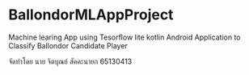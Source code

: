 # BallondorMLAppProject
Machine learing App using Tesorflow lite kotlin Android Application to Classify Ballondor Candidate Player

จัดทำโดย
นาย จิตบุณย์ สัคคะนายก 65130413
